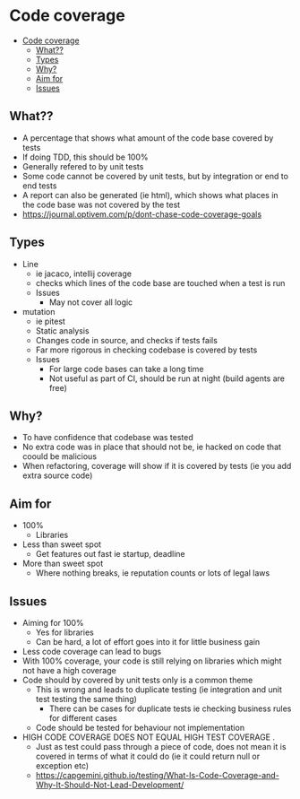 # Code coverage

- [Code coverage](#code-coverage)
	- [What??](#what)
	- [Types](#types)
	- [Why?](#why)
	- [Aim for](#aim-for)
	- [Issues](#issues)


## What??

- A percentage that shows what amount of the code base covered by tests
- If doing TDD, this should be 100%
- Generally refered to by unit tests
- Some code cannot be covered by unit tests, but by integration or end to end tests
- A report can also be generated (ie html), which shows what places in the code base was not covered by the test
- https://journal.optivem.com/p/dont-chase-code-coverage-goals

## Types

- Line
  - ie jacaco, intellij coverage
  - checks which lines of the code base are touched when a test is run
  - Issues
    - May not cover all logic
- mutation
  - ie pitest
  - Static analysis
  - Changes code in source, and checks if tests fails
  - Far more rigorous in checking codebase is covered by tests
  - Issues
    - For large code bases can take a long time
    - Not useful as part of CI, should be run at night (build agents are free)

## Why?

- To have confidence that codebase was tested
- No extra code was in place that should not be, ie hacked on code that coould be malicious
- When refactoring, coverage will show if it is covered by tests (ie you add extra source code)

## Aim for

- 100%
  - Libraries
- Less than sweet spot
  - Get features out fast ie startup, deadline
- More than sweet spot
  - Where nothing breaks, ie reputation counts or lots of legal laws

## Issues

- Aiming for 100%
  - Yes for libraries
  - Can be hard, a lot of effort goes into it for little business gain
- Less code coverage can lead to bugs
- With 100% coverage, your code is still relying on libraries which might not have a high coverage
- Code should by covered by unit tests only is a common theme
  - This is wrong and leads to duplicate testing (ie integration and unit test testing the same thing)
    - There can be cases for duplicate tests ie checking business rules for different cases
  - Code should be tested for behaviour not implementation
- HIGH CODE COVERAGE DOES NOT EQUAL HIGH TEST COVERAGE .
  - Just as test could pass through a piece of code, does not mean it is covered in terms of what it could do (ie it could return null or exception etc)
  - https://capgemini.github.io/testing/What-Is-Code-Coverage-and-Why-It-Should-Not-Lead-Development/
